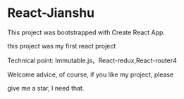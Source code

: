 # React-Jianshu #

This project was bootstrapped with Create React App.

this project was my first react project

Technical point: Immutable.js，React-redux,React-router4

Welcome advice, of course, if you like my project, please 

give me a star, I need that.